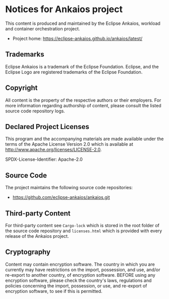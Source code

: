 # Notices for Ankaios  project

This content is produced and maintained by the Eclipse Ankaios, workload and container orchestration project.

* Project home: <https://eclipse-ankaios.github.io/ankaios/latest/>

## Trademarks

Eclipse Ankaios is a trademark of the Eclipse Foundation. Eclipse, and the Eclipse Logo are registered trademarks of the Eclipse Foundation.

## Copyright

All content is the property of the respective authors or their employers.
For more information regarding authorship of content, please consult the
listed source code repository logs.

## Declared Project Licenses

This program and the accompanying materials are made available under the terms
of the Apache License Version 2.0 which is available at
<http://www.apache.org/licenses/LICENSE-2.0>.

SPDX-License-Identifier: Apache-2.0

## Source Code

The project maintains the following source code repositories:

* <https://github.com/eclipse-ankaios/ankaios.git>

## Third-party Content

For third-party content see `Cargo-lock` which is stored in the root folder
of the source code repository and `licenses.html` which is provided with every release of the Ankaios project.

## Cryptography

Content may contain encryption software. The country in which you are currently
may have restrictions on the import, possession, and use, and/or re-export to
another country, of encryption software. BEFORE using any encryption software,
please check the country's laws, regulations and policies concerning the import,
possession, or use, and re-export of encryption software, to see if this is
permitted.
